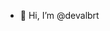 - 👋 Hi, I’m @devalbrt

<!---
devalbrt/devalbrt is a ✨ special ✨ repository because its `README.md` (this file) appears on your GitHub profile.
You can click the Preview link to take a look at your changes.
--->

